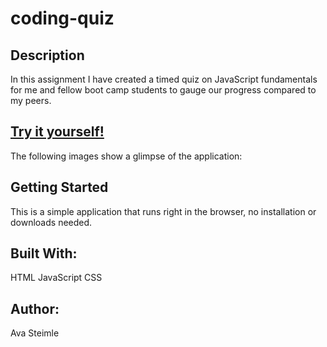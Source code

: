 # coding-quiz

## Description
In this assignment I have created a timed quiz on JavaScript fundamentals for me and fellow boot camp students to gauge our progress compared to my peers.

## [Try it yourself!](https://kreativekntrl.github.io/coding-quiz/)

The following images show a glimpse of the application:

[IMAGE]: (coding-quiz-ss.jpg.png)

## Getting Started

This is a simple application that runs right in the browser, no installation or downloads needed.

## Built With:

HTML 
JavaScript
CSS


## Author:

Ava Steimle